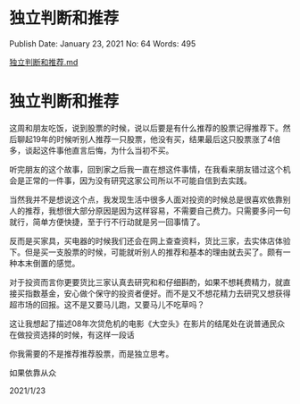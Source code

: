 # 独立判断和推荐

Publish Date: January 23, 2021
No: 64
Words: 495

[独立判断和推荐.md](%E7%8B%AC%E7%AB%8B%E5%88%A4%E6%96%AD%E5%92%8C%E6%8E%A8%E8%8D%90%20a6f5806e870d4d389025b17541a37c04.md)

# 独立判断和推荐

这周和朋友吃饭，说到股票的时候，说以后要是有什么推荐的股票记得推荐下。然后聊起19年的时候听别人推荐一只股票，他没有买，结果最后这只股票涨了4倍多，谈起这件事他直言后悔，为什么当初不买。

听完朋友的这个故事，回到家之后我一直在想这件事情，在我看来朋友错过这个机会是正常的一件事，因为没有研究这家公司所以不可能自信到去实践。

当然我并不是想说这个点，我发现生活中很多人面对投资的时候总是很喜欢依靠别人的推荐，我想很大部分原因是因为这样容易，不需要自己费力。只需要多问一句就行，简单方便快捷，至于行不行动就是另一回事情了。

反而是买家具，买电器的时候我们还会在网上查查资料，货比三家，去实体店体验下。但是买一支股票的时候，可能就听别人的推荐和基本的理由就去买了。颇有一种本末倒置的感觉。

对于投资而言你更要货比三家认真去研究和和仔细斟酌，如果不想耗费精力，就直接买指数基金，安心做个保守的投资者便好。而不是又不想花精力去研究又想获得超市场的回报。这不是又要马儿跑，又要马儿不吃草吗？

这让我想起了描述08年次贷危机的电影《大空头》在影片的结尾处在说普通民众在做投资选择的时候，有这样一段话

你我需要的不是推荐推荐股票，而是独立思考。

如果依靠从众

2021/1/23